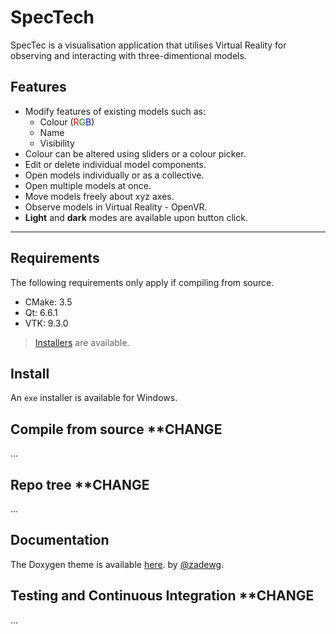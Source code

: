 
# SpecTech

SpecTec is a visualisation application that utilises Virtual Reality for observing and interacting with three-dimentional models.


## Features

* Modify features of existing models such as:
	- Colour (<span style="color:red">R</span><span style="color:green">G</span><span style="color:blue">B</span>)
	- Name
	- Visibility
* Colour can be altered using sliders or a colour picker.
* Edit or delete individual model components.
* Open models individually or as a collective.
* Open multiple models at once.
* Move models freely about xyz axes.
* Observe models in Virtual Reality - OpenVR.
* **Light** and **dark** modes are available upon button click.
&nbsp;
---



## Requirements

The following requirements only apply if compiling from source.

* CMake: 3.5
* Qt: 6.6.1
* VTK: 9.3.0

>[Installers](#Install) are available.


## Install

An `exe` installer is available for Windows.


## Compile from source **CHANGE

...


## Repo tree **CHANGE

...


## Documentation
The Doxygen theme is available [here](https://jothepro.github.io/doxygen-awesome-css/index.html).  by [@zadewg](https://github.com/zadewg).


## Testing and Continuous Integration **CHANGE

...